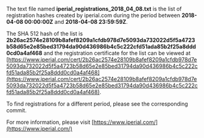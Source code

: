 The text file named **iperial_registrations_2018_04_08.txt** is the list of registration hashes created by iperial.com during the period between **2018-04-08 00:00:00Z** and **2018-04-08 23:59:59Z**.

The SHA 512 hash of the list is **2b26ac2574e28109b8afef8209a1cfdb978d7e5093da732022d5f5a4723b58d65e2e85bed31794da90d436986b4c5c222cfd51ada85b2f25a8ddd0cd0a4af468** and the registration certificate for the list can be viewed at [https://www.iperial.com/cert/2b26ac2574e28109b8afef8209a1cfdb978d7e5093da732022d5f5a4723b58d65e2e85bed31794da90d436986b4c5c222cfd51ada85b2f25a8ddd0cd0a4af468](https://www.iperial.com/cert/2b26ac2574e28109b8afef8209a1cfdb978d7e5093da732022d5f5a4723b58d65e2e85bed31794da90d436986b4c5c222cfd51ada85b2f25a8ddd0cd0a4af468).

To find registrations for a different period, please see the corresponding commit.

For more information, please visit [https://www.iperial.com/](https://www.iperial.com/)
